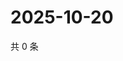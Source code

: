 # 2025-10-20

共 0 条

<!-- BEGIN ZHIHUQUESTIONS -->
<!-- 最后更新时间 Mon Oct 20 2025 23:12:01 GMT+0800 (China Standard Time) -->

<!-- END ZHIHUQUESTIONS -->
